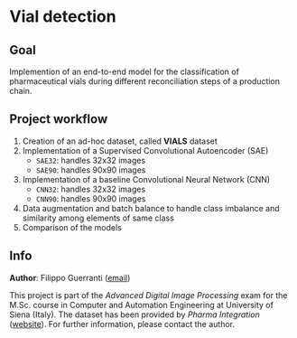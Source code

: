# Vial detection

## Goal

Implemention of an end-to-end model for the classification of pharmaceutical vials during different reconciliation steps of a production chain.

## Project workflow

1. Creation of an ad-hoc dataset, called **VIALS** dataset
2. Implementation of a Supervised Convolutional Autoencoder (SAE)
    * `SAE32`: handles 32x32 images
    * `SAE90`: handles 90x90 images 
3. Implementation of a baseline Convolutional Neural Network (CNN)
    * `CNN32`: handles 32x32 images
    * `CNN90`: handles 90x90 images 
4. Data augmentation and batch balance to handle class imbalance and similarity among elements of same class
5. Comparison of the models

## Info

**Author**: Filippo Guerranti ([email](mailto:filippo.guerranti@student.unisi.it))  

This project is part of the *Advanced Digital Image Processing* exam for the M.Sc. course in Computer and Automation Engineering at University of Siena (Italy). The dataset has been provided by *Pharma Integration* ([website](http://www.pharma-integration.it)).
For further information, please contact the author.
